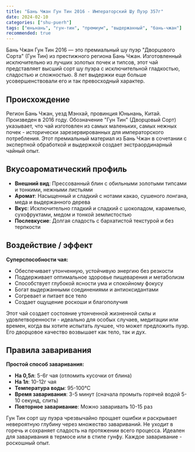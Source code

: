 ```yaml
---
title: "Бань Чжан Гун Тин 2016 - Императорский Шу Пуэр 357г"
date: 2024-02-10
categories: ["shu-puerh"]
tags: ["юньнань", "гун-тин", "премиум", "выдержанный", "бань-чжан"]
recommended: true
---
```


Бань Чжан Гун Тин 2016 — это премиальный шу пуэр "Дворцового Сорта" (Гун Тин) из престижного региона Бань Чжан. Изготовленный исключительно из лучших золотых почек и типсов, этот чай представляет высший сорт шу пуэра с исключительной гладкостью, сладостью и сложностью. 8 лет выдержки еще больше усовершенствовали его и так превосходный характер.

## Происхождение

Регион Бань Чжан, уезд Мэнхай, провинция Юньнань, Китай. Произведен в 2016 году. Обозначение "Гун Тин" (Дворцовый Сорт) указывает, что чай изготовлен из самых маленьких, самых нежных почек - исторически зарезервированных для императорского потребления. Этот премиальный материал из Бань Чжан в сочетании с экспертной обработкой и выдержкой создает экстраординарный чайный опыт.

## Вкусоароматический профиль

- **Внешний вид**: Прессованный блин с обильными золотыми типсами и тонкими, нежными листьями
- **Аромат**: Насыщенный и сладкий с нотами какао, сушеного лонгана, меда и выдержанного дерева
- **Вкус**: Исключительно гладкий и сладкий с шоколадом, карамелью, сухофруктами, медом и тонкой землистостью
- **Послевкусие**: Долгая сладость с бархатистой текстурой и без терпкости

## Воздействие / эффект

**Суперспособности чая:**
- Обеспечивает утонченную, устойчивую энергию без резкости
- Поддерживает оптимальное здоровье пищеварения и метаболизм
- Способствует глубокой ясности ума и спокойному фокусу
- Богат выдержанными соединениями и антиоксидантами
- Согревает и питает все тело
- Создает ощущение роскоши и благополучия

Этот чай создает состояние утонченной жизненной силы и удовлетворенности - идеально для особых случаев, медитации или времен, когда вы хотите испытать лучшее, что может предложить пуэр. Его дворцовое качество возвышает как тело, так и дух.

## Правила заваривания

**Простой способ заваривания:**
- **На 0,5л**: 5-6г чая (отломить кусочки от блина)
- **На 1л**: 10-12г чая
- **Температура воды**: 95-100°C
- **Время заваривания**: 3-5 минут (сначала промыть горячей водой 5-10 секунд, слить)
- **Повторное заваривание**: Можно заваривать 10-15 раз

Гун Тин сорт шу пуэра чрезвычайно прощает ошибки и раскрывает невероятную глубину через множество завариваний. Не уходит в горечь и сохраняет сладость на протяжении всего процесса. Идеален для заваривания в термосе или в стиле гунфу. Каждое заваривание - роскошный опыт.
